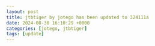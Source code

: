 ```yaml
---
layout: post
title: jtbtiger by jotego has been updated to 324111a
date: 2024-08-30 16:10:29 +0000
categories: [jotego, jtbtiger]
tags: [update]
---
```


